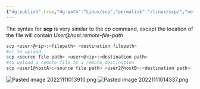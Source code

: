 ```yaml
---
{"dg-publish":true,"dg-path":"Linux/scp","permalink":"/linux/scp/","noteIcon":"","created":"2025-03-17T16:52:16.167-04:00","updated":"2025-03-20T01:48:40.753-04:00"}
---
```


The syntax for **scp** is very similar to the _cp_ command, except the location of the file will contain _User_@_host_:_remote-file-path_
```bash
scp <user>@<ip>:<filepath> <destination filepath>
#or to upload
scp <source file path> <user>@<ip>:<destination path>
#to upload a remote file to a remote destination
scp <user1@hostA>:<source file path> <user2@hostB>:<destination path>
```
![Pasted image 20221111013910.png](/img/user/raw_notes/Images/Pasted%20image%2020221111013910.png)
![Pasted image 20221111014337.png](/img/user/raw_notes/Images/Pasted%20image%2020221111014337.png)

